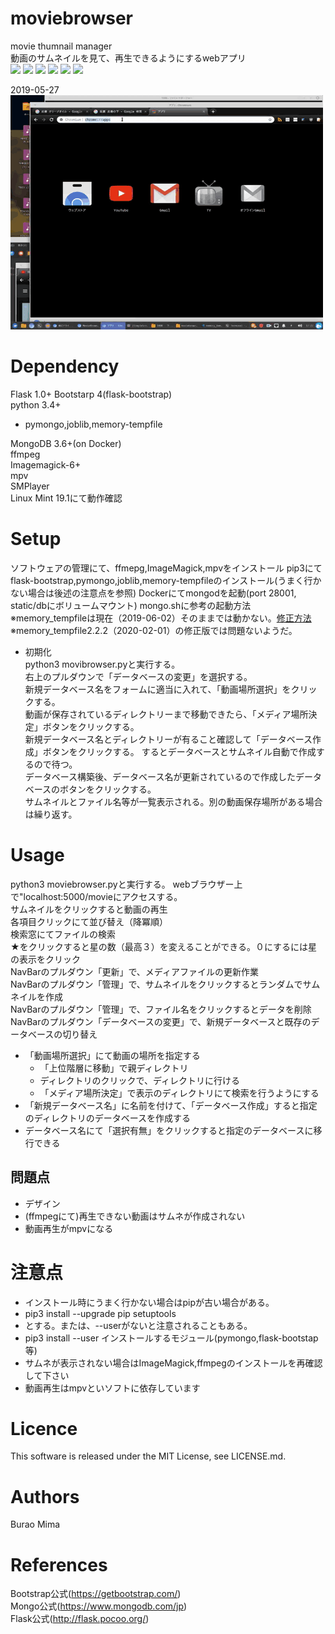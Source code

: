 # moviebrowser
movie thumnail manager  
動画のサムネイルを見て、再生できるようにするwebアプリ  
<img src ="https://img.shields.io/badge/python3.4+-green.svg">
<img src ="https://img.shields.io/badge/flask-red.svg">
<img src ="https://img.shields.io/badge/bootstrap4.0-green.svg">
<img src ="https://img.shields.io/badge/MongoDB-green.svg">
<img src ="https://img.shields.io/badge/Docker-green.svg">
<img src ="https://img.shields.io/badge/Linux_Mint-v.19.1-green.svg">


2019-05-27  
![sample](images/moviebrowser_sample01.mp4.gif)
# Dependency
Flask 1.0+ 
Bootstarp 4(flask-bootstrap)  
python 3.4+
- pymongo,joblib,memory-tempfile  
  
MongoDB 3.6+(on Docker)  
ffmpeg  
Imagemagick-6+  
mpv  
SMPlayer  
Linux Mint 19.1にて動作確認  

# Setup
ソフトウェアの管理にて、ffmepg,ImageMagick,mpvをインストール
pip3にてflask-bootstrap,pymongo,joblib,memory-tempfileのインストール(うまく行かない場合は後述の注意点を参照)
Dockerにてmongodを起動(port 28001, static/dbにボリュームマウント)
mongo.shに参考の起動方法  
※memory_tempfileは現在（2019-06-02）そのままでは動かない。[修正方法](https://qiita.com/mimaburao/items/26e1463feb6397197232)  
※memory_tempfile2.2.2（2020-02-01）の修正版では問題ないようだ。  

* 初期化  
python3 movibrowser.pyと実行する。  
右上のプルダウンで「データベースの変更」を選択する。  
新規データベース名をフォームに適当に入れて、「動画場所選択」をクリックする。  
動画が保存されているディレクトリーまで移動できたら、「メディア場所決定」ボタンをクリックする。  
新規データベース名とディレクトリーが有ること確認して「データベース作成」ボタンをクリックする。
するとデータベースとサムネイル自動で作成するので待つ。  
データベース構築後、データベース名が更新されているので作成したデータベースのボタンをクリックする。  
サムネイルとファイル名等が一覧表示される。別の動画保存場所がある場合は繰り返す。  

# Usage
python3 moviebrowser.pyと実行する。
webブラウザー上で"localhost:5000/movieにアクセスする。  
サムネイルをクリックすると動画の再生  
各項目クリックにて並び替え（降冪順）  
検索窓にてファイルの検索  
★をクリックすると星の数（最高３）を変えることができる。０にするには星の表示をクリック  
NavBarのプルダウン「更新」で、メディアファイルの更新作業  
NavBarのプルダウン「管理」で、サムネイルをクリックするとランダムでサムネイルを作成  
NavBarのプルダウン「管理」で、ファイル名をクリックするとデータを削除  
NavBarのプルダウン「データベースの変更」で、新規データベースと既存のデータベースの切り替え  
- 「動画場所選択」にて動画の場所を指定する
    - 「上位階層に移動」で親ディレクトリ
    - ディレクトリのクリックで、ディレクトリに行ける
    - 「メディア場所決定」で表示のディレクトリにて検索を行うようにする
- 「新規データベース名」に名前を付けて、「データベース作成」すると指定のディレクトリのデータベースを作成する
- データベース名にて「選択有無」をクリックすると指定のデータベースに移行できる


## 問題点  
 
- デザイン
- (ffmpegにて)再生できない動画はサムネが作成されない
- 動画再生がmpvになる

# 注意点
- インストール時にうまく行かない場合はpipが古い場合がある。
 - pip3 install --upgrade pip setuptools
 - とする。または、--userがないと注意されることもある。
 - pip3 install --user インストールするモジュール(pymongo,flask-bootstap等)  
- サムネが表示されない場合はImageMagick,ffmpegのインストールを再確認して下さい
- 動画再生はmpvといソフトに依存しています
# Licence
This software is released under the MIT License, see LICENSE.md.

# Authors
Burao Mima

# References
Bootstrap公式(https://getbootstrap.com/)  
Mongo公式(https://www.mongodb.com/jp)  
Flask公式(http://flask.pocoo.org/)  